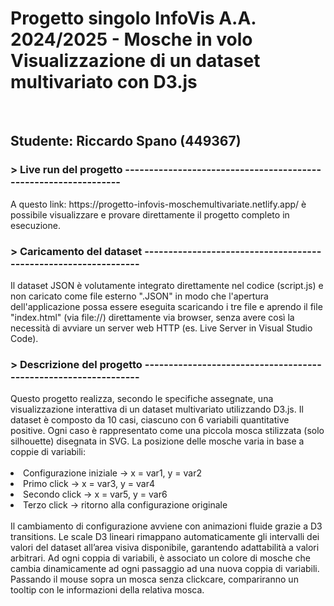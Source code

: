 <b><h1>Progetto singolo InfoVis A.A. 2024/2025 - Mosche in volo<br>
Visualizzazione di un dataset multivariato con D3.js </b></h1><br>
<h2>Studente: Riccardo Spano (449367)</h2>
<h3> > Live run del progetto ----------------------------------------------------------------</h3>
A questo link: https://progetto-infovis-moschemultivariate.netlify.app/ è possibile visualizzare e provare direttamente il progetto completo in esecuzione.

<h3> > Caricamento del dataset ----------------------------------------------------------------</h3>
Il dataset JSON è volutamente integrato direttamente nel codice (script.js) e non caricato come file esterno ".JSON" in modo che l'apertura dell'applicazione possa essere eseguita scaricando i tre file e aprendo il file "index.html" (via file://) direttamente via browser, senza avere così la necessità di avviare un server web HTTP (es. Live Server in Visual Studio Code).

<h3> > Descrizione del progetto ----------------------------------------------------------------</h3>
Questo progetto realizza, secondo le specifiche assegnate, una visualizzazione interattiva di un dataset multivariato utilizzando D3.js. Il dataset è composto da 10 casi, ciascuno con 6 variabili quantitative positive.
Ogni caso è rappresentato come una piccola mosca stilizzata (solo silhouette) disegnata in SVG. La posizione delle mosche varia in base a coppie di variabili:
<br><br>

  <li>Configurazione iniziale → x = var1, y = var2</li>
  <li>Primo click → x = var3, y = var4</li>
  <li>Secondo click → x = var5, y = var6</li>
  <li>Terzo click → ritorno alla configurazione originale</li>
<br>
Il cambiamento di configurazione avviene con animazioni fluide grazie a D3 transitions. Le scale D3 lineari rimappano automaticamente gli intervalli dei valori del dataset all’area visiva disponibile, garantendo adattabilità a valori arbitrari. Ad ogni coppia di variabili, è associato un colore di mosche che cambia dinamicamente ad ogni passaggio ad una nuova coppia di variabili. Passando il mouse sopra un mosca senza clickcare, compariranno un tooltip con le informazioni della relativa mosca.



